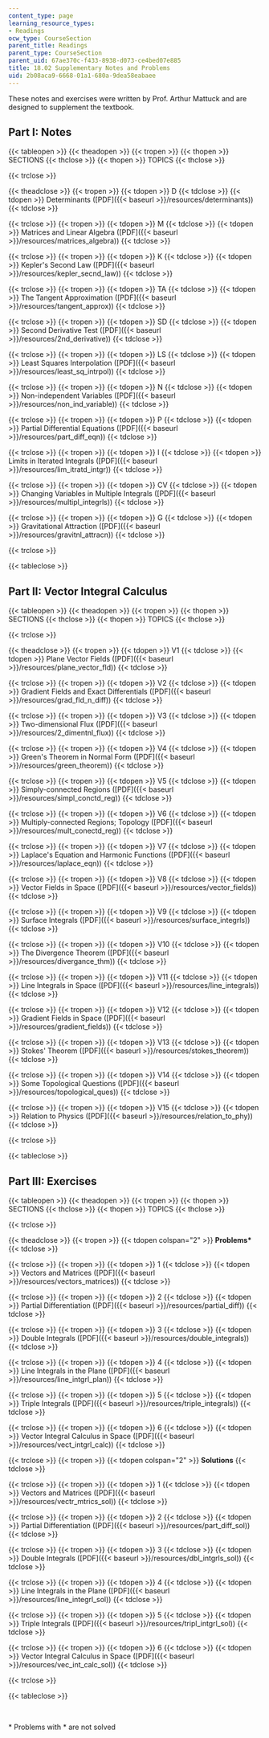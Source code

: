 ```yaml
---
content_type: page
learning_resource_types:
- Readings
ocw_type: CourseSection
parent_title: Readings
parent_type: CourseSection
parent_uid: 67ae370c-f433-8938-d073-ce4bed07e885
title: 18.02 Supplementary Notes and Problems
uid: 2b08aca9-6668-01a1-680a-9dea58eabaee
---
```


These notes and exercises were written by Prof. Arthur Mattuck and are designed to supplement the textbook.

Part I: Notes
-------------

{{< tableopen >}}
{{< theadopen >}}
{{< tropen >}}
{{< thopen >}}
SECTIONS
{{< thclose >}}
{{< thopen >}}
TOPICS
{{< thclose >}}

{{< trclose >}}

{{< theadclose >}}
{{< tropen >}}
{{< tdopen >}}
D
{{< tdclose >}}
{{< tdopen >}}
Determinants ([PDF]({{< baseurl >}}/resources/determinants))
{{< tdclose >}}

{{< trclose >}}
{{< tropen >}}
{{< tdopen >}}
M
{{< tdclose >}}
{{< tdopen >}}
Matrices and Linear Algebra ([PDF]({{< baseurl >}}/resources/matrices_algebra))
{{< tdclose >}}

{{< trclose >}}
{{< tropen >}}
{{< tdopen >}}
K
{{< tdclose >}}
{{< tdopen >}}
Kepler's Second Law ([PDF]({{< baseurl >}}/resources/kepler_secnd_law))
{{< tdclose >}}

{{< trclose >}}
{{< tropen >}}
{{< tdopen >}}
TA
{{< tdclose >}}
{{< tdopen >}}
The Tangent Approximation ([PDF]({{< baseurl >}}/resources/tangent_approx))
{{< tdclose >}}

{{< trclose >}}
{{< tropen >}}
{{< tdopen >}}
SD
{{< tdclose >}}
{{< tdopen >}}
Second Derivative Test ([PDF]({{< baseurl >}}/resources/2nd_derivative))
{{< tdclose >}}

{{< trclose >}}
{{< tropen >}}
{{< tdopen >}}
LS
{{< tdclose >}}
{{< tdopen >}}
Least Squares Interpolation ([PDF]({{< baseurl >}}/resources/least_sq_intrpol))
{{< tdclose >}}

{{< trclose >}}
{{< tropen >}}
{{< tdopen >}}
N
{{< tdclose >}}
{{< tdopen >}}
Non-independent Variables ([PDF]({{< baseurl >}}/resources/non_ind_variable))
{{< tdclose >}}

{{< trclose >}}
{{< tropen >}}
{{< tdopen >}}
P
{{< tdclose >}}
{{< tdopen >}}
Partial Differential Equations ([PDF]({{< baseurl >}}/resources/part_diff_eqn))
{{< tdclose >}}

{{< trclose >}}
{{< tropen >}}
{{< tdopen >}}
I
{{< tdclose >}}
{{< tdopen >}}
Limits in Iterated Integrals ([PDF]({{< baseurl >}}/resources/lim_itratd_intgr))
{{< tdclose >}}

{{< trclose >}}
{{< tropen >}}
{{< tdopen >}}
CV
{{< tdclose >}}
{{< tdopen >}}
Changing Variables in Multiple Integrals ([PDF]({{< baseurl >}}/resources/multipl_integrls))
{{< tdclose >}}

{{< trclose >}}
{{< tropen >}}
{{< tdopen >}}
G
{{< tdclose >}}
{{< tdopen >}}
Gravitational Attraction ([PDF]({{< baseurl >}}/resources/gravitnl_attracn))
{{< tdclose >}}

{{< trclose >}}

{{< tableclose >}}

Part II: Vector Integral Calculus
---------------------------------

{{< tableopen >}}
{{< theadopen >}}
{{< tropen >}}
{{< thopen >}}
SECTIONS
{{< thclose >}}
{{< thopen >}}
TOPICS
{{< thclose >}}

{{< trclose >}}

{{< theadclose >}}
{{< tropen >}}
{{< tdopen >}}
V1
{{< tdclose >}}
{{< tdopen >}}
Plane Vector Fields ([PDF]({{< baseurl >}}/resources/plane_vector_fld))
{{< tdclose >}}

{{< trclose >}}
{{< tropen >}}
{{< tdopen >}}
V2
{{< tdclose >}}
{{< tdopen >}}
Gradient Fields and Exact Differentials ([PDF]({{< baseurl >}}/resources/grad_fld_n_diff))
{{< tdclose >}}

{{< trclose >}}
{{< tropen >}}
{{< tdopen >}}
V3
{{< tdclose >}}
{{< tdopen >}}
Two-dimensional Flux ([PDF]({{< baseurl >}}/resources/2_dimentnl_flux))
{{< tdclose >}}

{{< trclose >}}
{{< tropen >}}
{{< tdopen >}}
V4
{{< tdclose >}}
{{< tdopen >}}
Green's Theorem in Normal Form ([PDF]({{< baseurl >}}/resources/green_theorem))
{{< tdclose >}}

{{< trclose >}}
{{< tropen >}}
{{< tdopen >}}
V5
{{< tdclose >}}
{{< tdopen >}}
Simply-connected Regions ([PDF]({{< baseurl >}}/resources/simpl_conctd_reg))
{{< tdclose >}}

{{< trclose >}}
{{< tropen >}}
{{< tdopen >}}
V6
{{< tdclose >}}
{{< tdopen >}}
Multiply-connected Regions; Topology ([PDF]({{< baseurl >}}/resources/mult_conectd_reg))
{{< tdclose >}}

{{< trclose >}}
{{< tropen >}}
{{< tdopen >}}
V7
{{< tdclose >}}
{{< tdopen >}}
Laplace's Equation and Harmonic Functions ([PDF]({{< baseurl >}}/resources/laplace_eqn))
{{< tdclose >}}

{{< trclose >}}
{{< tropen >}}
{{< tdopen >}}
V8
{{< tdclose >}}
{{< tdopen >}}
Vector Fields in Space ([PDF]({{< baseurl >}}/resources/vector_fields))
{{< tdclose >}}

{{< trclose >}}
{{< tropen >}}
{{< tdopen >}}
V9
{{< tdclose >}}
{{< tdopen >}}
Surface Integrals ([PDF]({{< baseurl >}}/resources/surface_integrls))
{{< tdclose >}}

{{< trclose >}}
{{< tropen >}}
{{< tdopen >}}
V10
{{< tdclose >}}
{{< tdopen >}}
The Divergence Theorem ([PDF]({{< baseurl >}}/resources/divergance_thm))
{{< tdclose >}}

{{< trclose >}}
{{< tropen >}}
{{< tdopen >}}
V11
{{< tdclose >}}
{{< tdopen >}}
Line Integrals in Space ([PDF]({{< baseurl >}}/resources/line_integrals))
{{< tdclose >}}

{{< trclose >}}
{{< tropen >}}
{{< tdopen >}}
V12
{{< tdclose >}}
{{< tdopen >}}
Gradient Fields in Space ([PDF]({{< baseurl >}}/resources/gradient_fields))
{{< tdclose >}}

{{< trclose >}}
{{< tropen >}}
{{< tdopen >}}
V13
{{< tdclose >}}
{{< tdopen >}}
Stokes' Theorem ([PDF]({{< baseurl >}}/resources/stokes_theorem))
{{< tdclose >}}

{{< trclose >}}
{{< tropen >}}
{{< tdopen >}}
V14
{{< tdclose >}}
{{< tdopen >}}
Some Topological Questions ([PDF]({{< baseurl >}}/resources/topological_ques))
{{< tdclose >}}

{{< trclose >}}
{{< tropen >}}
{{< tdopen >}}
V15
{{< tdclose >}}
{{< tdopen >}}
Relation to Physics ([PDF]({{< baseurl >}}/resources/relation_to_phy))
{{< tdclose >}}

{{< trclose >}}

{{< tableclose >}}

Part III: Exercises
-------------------

{{< tableopen >}}
{{< theadopen >}}
{{< tropen >}}
{{< thopen >}}
SECTIONS
{{< thclose >}}
{{< thopen >}}
TOPICS
{{< thclose >}}

{{< trclose >}}

{{< theadclose >}}
{{< tropen >}}
{{< tdopen colspan="2" >}}
**Problems\***
{{< tdclose >}}

{{< trclose >}}
{{< tropen >}}
{{< tdopen >}}
1
{{< tdclose >}}
{{< tdopen >}}
Vectors and Matrices ([PDF]({{< baseurl >}}/resources/vectors_matrices))
{{< tdclose >}}

{{< trclose >}}
{{< tropen >}}
{{< tdopen >}}
2
{{< tdclose >}}
{{< tdopen >}}
Partial Differentiation ([PDF]({{< baseurl >}}/resources/partial_diff))
{{< tdclose >}}

{{< trclose >}}
{{< tropen >}}
{{< tdopen >}}
3
{{< tdclose >}}
{{< tdopen >}}
Double Integrals ([PDF]({{< baseurl >}}/resources/double_integrals))
{{< tdclose >}}

{{< trclose >}}
{{< tropen >}}
{{< tdopen >}}
4
{{< tdclose >}}
{{< tdopen >}}
Line Integrals in the Plane ([PDF]({{< baseurl >}}/resources/line_intgrl_plan))
{{< tdclose >}}

{{< trclose >}}
{{< tropen >}}
{{< tdopen >}}
5
{{< tdclose >}}
{{< tdopen >}}
Triple Integrals ([PDF]({{< baseurl >}}/resources/triple_integrals))
{{< tdclose >}}

{{< trclose >}}
{{< tropen >}}
{{< tdopen >}}
6
{{< tdclose >}}
{{< tdopen >}}
Vector Integral Calculus in Space ([PDF]({{< baseurl >}}/resources/vect_intgrl_calc))
{{< tdclose >}}

{{< trclose >}}
{{< tropen >}}
{{< tdopen colspan="2" >}}
**Solutions**
{{< tdclose >}}

{{< trclose >}}
{{< tropen >}}
{{< tdopen >}}
1
{{< tdclose >}}
{{< tdopen >}}
Vectors and Matrices ([PDF]({{< baseurl >}}/resources/vectr_mtrics_sol))
{{< tdclose >}}

{{< trclose >}}
{{< tropen >}}
{{< tdopen >}}
2
{{< tdclose >}}
{{< tdopen >}}
Partial Differentiation ([PDF]({{< baseurl >}}/resources/part_diff_sol))
{{< tdclose >}}

{{< trclose >}}
{{< tropen >}}
{{< tdopen >}}
3
{{< tdclose >}}
{{< tdopen >}}
Double Integrals ([PDF]({{< baseurl >}}/resources/dbl_intgrls_sol))
{{< tdclose >}}

{{< trclose >}}
{{< tropen >}}
{{< tdopen >}}
4
{{< tdclose >}}
{{< tdopen >}}
Line Integrals in the Plane ([PDF]({{< baseurl >}}/resources/line_integrl_sol))
{{< tdclose >}}

{{< trclose >}}
{{< tropen >}}
{{< tdopen >}}
5
{{< tdclose >}}
{{< tdopen >}}
Triple Integrals ([PDF]({{< baseurl >}}/resources/tripl_intgrl_sol))
{{< tdclose >}}

{{< trclose >}}
{{< tropen >}}
{{< tdopen >}}
6
{{< tdclose >}}
{{< tdopen >}}
Vector Integral Calculus in Space ([PDF]({{< baseurl >}}/resources/vec_int_calc_sol))
{{< tdclose >}}

{{< trclose >}}

{{< tableclose >}}

  
 

\* Problems with \* are not solved